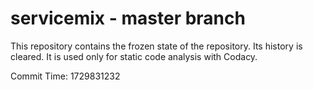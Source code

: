 # servicemix - master branch

This repository contains the frozen state of the repository.
Its history is cleared. It is used only for static code
analysis with Codacy.

Commit Time: 1729831232